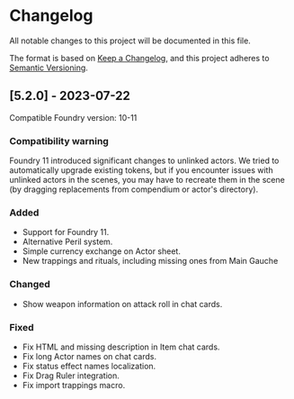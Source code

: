 # Changelog

All notable changes to this project will be documented in this file.

The format is based on [Keep a Changelog](https://keepachangelog.com/en/1.1.0/),
and this project adheres to [Semantic Versioning](https://semver.org/spec/v2.0.0.html).

## [5.2.0] - 2023-07-22
Compatible Foundry version: 10-11

### Compatibility warning
Foundry 11 introduced significant changes to unlinked actors. We tried to
automatically upgrade existing tokens, but if you encounter issues with unlinked
actors in the scenes, you may have to recreate them in the scene (by dragging
replacements from compendium or actor's directory).

### Added
- Support for Foundry 11.
- Alternative Peril system.
- Simple currency exchange on Actor sheet.
- New trappings and rituals, including missing ones from Main Gauche

### Changed
- Show weapon information on attack roll in chat cards.

### Fixed
- Fix HTML and missing description in Item chat cards.
- Fix long Actor names on chat cards.
- Fix status effect names localization.
- Fix Drag Ruler integration.
- Fix import trappings macro.
